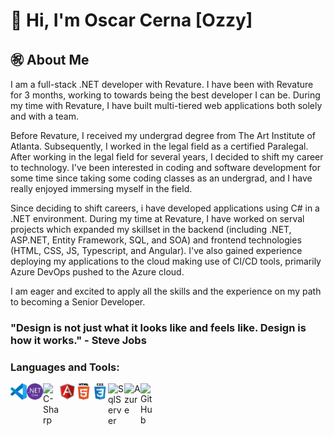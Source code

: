 # 👋 Hi, I'm Oscar Cerna [Ozzy]

## ㊗️ About Me 
<p>
     
I am a full-stack .NET developer with Revature. I have been with Revature for 3 months, working to towards being the best developer I can be.  During my time with Revature, I have built multi-tiered web applications  both solely and with a team. 

Before Revature, I received my undergrad degree from The Art Institute of Atlanta. Subsequently, I worked in the legal field as a certified Paralegal. After working in the legal field for several years, I decided to shift my career to technology. I've been interested in coding and software development for some time since taking some coding classes as an undergrad, and I have really enjoyed immersing myself in the field.

Since deciding to shift careers, i have developed applications using C# in a .NET environment. During my time at Revature, I have worked on serval projects which expanded my skillset in the backend (including .NET, ASP.NET, Entity Framework, SQL, and SOA) and frontend technologies (HTML, CSS, JS, Typescript, and Angular). I've also gained experience deploying my applications to the cloud making use of CI/CD tools, primarily Azure DevOps pushed to the Azure cloud. 

I am eager and excited to apply all the skills and the experience on my path to becoming a Senior Developer.

</p>

### "Design is not just what it looks like and feels like. Design is how it works." - Steve Jobs

### Languages and Tools:

<img align="left" alt="Visual Studio Code" width="26px" src="https://raw.githubusercontent.com/github/explore/80688e429a7d4ef2fca1e82350fe8e3517d3494d/topics/visual-studio-code/visual-studio-code.png">

<img align="left" alt=".NET" width="26px" src="https://github.com/devicons/devicon/blob/master/icons/dotnetcore/dotnetcore-original.svg">

<img align="left" alt="C-Sharp" width="26px" src="https://raw.githubusercontent.com/jmnote/z-icons/master/svg/csharp.svg">

<img align="left" alt="AngularJs" width="26px" src="https://github.com/devicons/devicon/blob/master/icons/angularjs/angularjs-original.svg">
     
<img align="left" alt="HTML5" width="26px" src="https://raw.githubusercontent.com/github/explore/80688e429a7d4ef2fca1e82350fe8e3517d3494d/topics/html/html.png">

<img align="left" alt="CSS3" width="26px" src="https://raw.githubusercontent.com/github/explore/80688e429a7d4ef2fca1e82350fe8e3517d3494d/topics/css/css.png">

<img align="left" alt="SqlServer" width="26px" src="https://img.icons8.com/color/48/000000/microsoft-sql-server.png">

<img align="left" alt="Azure" width="26px" src="https://alligatortek.com/wp-content/uploads/2017/09/image115.png">

<img align="left" alt="GitHub" width="26px" src="https://img.icons8.com/ios-filled/50/000000/github.png">










